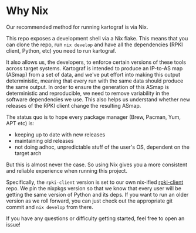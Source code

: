 # Why Nix

Our recommended method for running kartograf is via Nix.

This repo exposes a development shell via a Nix flake. This means that you can clone the repo, run `nix develop` and have all the dependencies (RPKI client, Python, etc) you need to run kartograf.

It also allows us, the developers, to enforce certain versions of these tools across target systems.
Kartograf is intended to produce an IP-to-AS map (ASmap) from a set of data, and we've put effort into making this output deterministic, meaning that every run with the same data should produce the same output. In order to ensure the generation of this ASmap is deterministic and reproducible, we need to remove variability in the software dependencies we use. This also helps us understand whether new releases of the RPKI client change the resulting ASmap.

The status quo is to hope every package manager (Brew, Pacman, Yum, APT etc) is:
- keeping up to date with new releases
- maintaining old releases
- not doing adhoc, unpredictable stuff of the user's OS, dependent on the target arch

But this is almost never the case. So using Nix gives you a more consistent and reliable experience when running this project.

Specifically, the `rpki-client` version is set to our own nix-ified [rpki-client](https://github.com/asmap/rpki-client-nix) repo. We pin the nixpkgs version so that we know that every user will be getting the same version of Python and its deps. If you want to run an older version as we roll forward, you can just check out the appropriate git commit and `nix develop` from there.

If you have any questions or difficulty getting started, feel free to open an issue!
